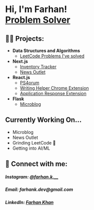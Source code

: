 <h1>Hi, I'm Farhan! <br/><a href="https://github.com/farh4nk">Problem Solver</a>

<h2>👨‍💻 Projects:</h2>

- <b>Data Structures and Algorithms</b>
  - <a href="https://github.com/farh4nk/dsa">LeetCode Problems I've solved</a>
- <b>Next.js</b>
  - <a href="https://github.com/farh4nk/Inventory-Tracker">Inventory Tracker</a>
  - <a href="https://github.com/farh4nk/news-outlet">News Outlet</a>
- <b>React.js</b>
  - <a href="https://github.com/farh4nk/web102_final_project">PS4orum</a>
  - <a href="https://github.com/farh4nk/writing-helper-extension">Writing Helper Chrome Extension</a>
  - <a href="https://github.com/BYTE-Club-CCNY/Application-Response-Extension"> Application Response Extension</a>
- <b>Flask</b>
  - <a href="https://github.com/farh4nk/microblog">Microblog</a>


<h2>Currently Working On...</h2>
<ul>
<li>Microblog</li>
<li>News Outlet</li>
<li>Grinding LeetCode 💪</li>
<li>Getting into AI/ML</li>
</ul>

<h2> 🤳 Connect with me:</h2>
<h5>Instagram: <a href="https://www.instagram.com/farhan.k.__/ ">@farhan.k.__</a></h5>
<h5>Email: farhank.dev@gmail.com</h5>
<h5>LinkedIn: <a href="https://www.linkedin.com/in/farhan-khan-b55b82313?utm_source=share&utm_campaign=share_via&utm_content=profile&utm_medium=ios_app">Farhan Khan</a></h5>

<!--


Here are some ideas to get you started:

- 🔭 I’m currently working on ...
- 🌱 I’m currently learning ...
- 👯 I’m looking to collaborate on ...
- 🤔 I’m looking for help with ...
- 💬 Ask me about ...
- 📫 How to reach me: ...
- 😄 Pronouns: ...
- ⚡ Fun fact: ...
-->
